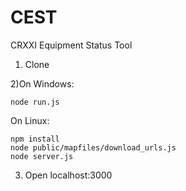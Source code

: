 CEST
====
CRXXI Equipment Status Tool

1) Clone 

2)On Windows:

    node run.js

On Linux:

    npm install
    node public/mapfiles/download_urls.js
    node server.js

3)  Open localhost:3000  


